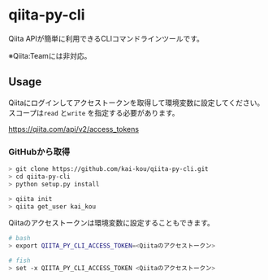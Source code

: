 # qiita-py-cli

Qiita APIが簡単に利用できるCLIコマンドラインツールです。  

※Qiita:Teamには非対応。  

## Usage

Qiitaにログインしてアクセストークンを取得して環境変数に設定してください。  
スコープは```read``` と```write``` を指定する必要があります。  

https://qiita.com/api/v2/access_tokens


### GitHubから取得

```sh
> git clone https://github.com/kai-kou/qiita-py-cli.git
> cd qiita-py-cli
> python setup.py install

> qiita init
> qiita get_user kai_kou
```

Qiitaのアクセストークンは環境変数に設定することもできます。  

```sh
# bash
> export QIITA_PY_CLI_ACCESS_TOKEN=<Qiitaのアクセストークン>

# fish
> set -x QIITA_PY_CLI_ACCESS_TOKEN <Qiitaのアクセストークン>
```